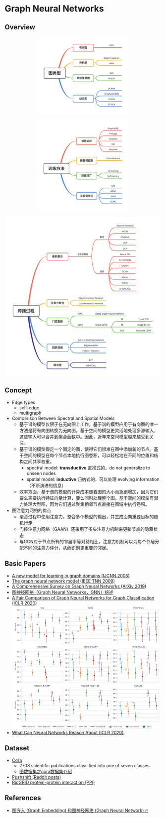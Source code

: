 # Graph Neural Networks

## Overview
<p align="center"><img width="300" src="images/gnn-graph-types.png" title="multi-actor-graph"/></p>
<p align="center"><img width="300" src="images/gnn-training-methods.png" title="multi-actor-graph"/></p>
<p align="center"><img width="500" src="images/gnn-propagation-steps.png" title="multi-actor-graph"/></p>

## Concept
- Edge types
  - self-edge
  - multigraph
- Comparison Between Spectral and Spatial Models
  - 基于谱的模型仅限于在无向图上工作，基于谱的模型应用于有向图的唯一方法是将有向图转换为无向图。基于空间的模型更灵活地处理多源输入，这些输入可以合并到聚合函数中。因此，近年来空间模型越来越受到关注。
  - 基于谱的模型假定一个固定的图，使得它们很难在图中添加新的节点。基于空间的模型在每个节点本地执行图卷积，可以轻松地在不同的位置和结构之间共享权重。
    - spectral model: **transductive** 直推式的，do not generalize to unseen nodes
    - spatial model: **inductive** 归纳式的，可以处理 evolving information（不断演进的信息）
  - 效率方面，基于谱的模型的计算成本随着图的大小而急剧增加，因为它们要么需要执行特征向量计算，要么同时处理整个图。基于空间的模型有潜力处理大型图，因为它们通过聚集相邻节点直接在图域中执行卷积。
- 图注意力网络的优点
  - 聚合过程中使用注意力，整合多个模型的输出，并生成面向重要目标的随机行走
  - 门控注意力网络（GAAN）还采用了多头注意力机制来更新节点的隐藏状态
  - 与GCN对于节点所有的邻居平等对待相比，注意力机制可以为每个邻居分配不同的注意力评分，从而识别更重要的邻居。

## Basic Papers
- [A new model for learning in graph domains (IJCNN 2005)](https://ieeexplore.ieee.org/document/1555942)
- [The graph neural network model (IEEE TNN 2009)](https://ieeexplore.ieee.org/document/4700287)
- [A Comprehensive Survey on Graph Neural Networks (ArXiv 2019)](https://drive.google.com/file/d/1diu1q5KhEtGLGyiJ9-XBDpZdoDt9ttLJ/view?usp=drivesdk)
- [图神经网络（Graph Neural Networks，GNN）综述](https://zhuanlan.zhihu.com/p/75307407)
- [A Fair Comparison of Graph Neural Networks for Graph Classification (ICLR 2020)](https://drive.google.com/file/d/1GXeHIPOtALxfaLyK6BKYVEabLDFZm2QJ/view?usp=drivesdk)
![](images/graph_classification_performance_estimation.png)
- [What Can Neural Networks Reason About (ICLR 2020)](what_can_neural_networks_reason_about.md)


## Dataset
- [Cora](https://relational.fit.cvut.cz/dataset/CORA)
  - 2708 scientific publications classified into one of seven classes
  - [图数据集之cora数据集介绍](https://blog.csdn.net/yeziand01/article/details/93374216)
- [Pushshift (Reddit posts)](https://pushshift.io/)
- [BioGRID protein-protein interaction (PPI)](https://downloads.thebiogrid.org/BioGRID)

## References
- [<span>图嵌入 (Graph Embedding) 和图神经网络 (Graph Neural Network) &#128293;</span>](https://leovan.me/cn/2020/04/graph-embedding-and-gnn/)